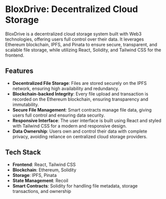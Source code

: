 # BloxDrive: Decentralized Cloud Storage

BloxDrive is a decentralized cloud storage system built with Web3 technologies, offering users full control over their data. It leverages Ethereum blockchain, IPFS, and Pinata to ensure secure, transparent, and scalable file storage, while utilizing React, Solidity, and Tailwind CSS for the frontend.

## Features

- **Decentralized File Storage**: Files are stored securely on the IPFS network, ensuring high availability and redundancy.
- **Blockchain-backed Integrity**: Every file upload and transaction is recorded on the Ethereum blockchain, ensuring transparency and immutability.
- **Secure File Management**: Smart contracts manage file data, giving users full control and ensuring data security.
- **Responsive Interface**: The user interface is built using React and styled with Tailwind CSS for a modern and responsive design.
- **Data Ownership**: Users own and control their data with complete privacy, avoiding reliance on centralized cloud storage providers.

## Tech Stack

- **Frontend**: React, Tailwind CSS
- **Blockchain**: Ethereum, Solidity
- **Storage**: IPFS, Pinata
- **State Management**: Recoil
- **Smart Contracts**: Solidity for handling file metadata, storage transactions, and ownership